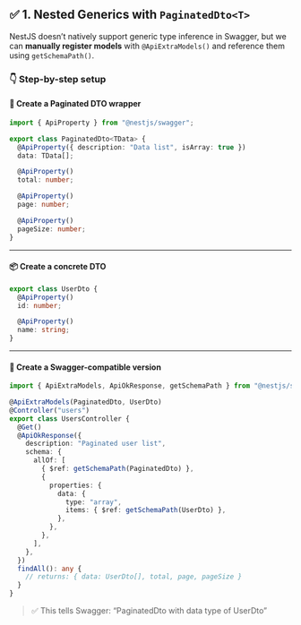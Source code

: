 ## ✅ 1. Nested Generics with `PaginatedDto<T>`

NestJS doesn’t natively support generic type inference in Swagger, but we can **manually register models** with `@ApiExtraModels()` and reference them using `getSchemaPath()`.

### 👇 Step-by-step setup

#### 🧱 Create a Paginated DTO wrapper

```ts
import { ApiProperty } from "@nestjs/swagger";

export class PaginatedDto<TData> {
  @ApiProperty({ description: "Data list", isArray: true })
  data: TData[];

  @ApiProperty()
  total: number;

  @ApiProperty()
  page: number;

  @ApiProperty()
  pageSize: number;
}
```

---

#### 📦 Create a concrete DTO

```ts
export class UserDto {
  @ApiProperty()
  id: number;

  @ApiProperty()
  name: string;
}
```

---

#### 📘 Create a Swagger-compatible version

```ts
import { ApiExtraModels, ApiOkResponse, getSchemaPath } from "@nestjs/swagger";

@ApiExtraModels(PaginatedDto, UserDto)
@Controller("users")
export class UsersController {
  @Get()
  @ApiOkResponse({
    description: "Paginated user list",
    schema: {
      allOf: [
        { $ref: getSchemaPath(PaginatedDto) },
        {
          properties: {
            data: {
              type: "array",
              items: { $ref: getSchemaPath(UserDto) },
            },
          },
        },
      ],
    },
  })
  findAll(): any {
    // returns: { data: UserDto[], total, page, pageSize }
  }
}
```

> ✅ This tells Swagger: “PaginatedDto with data type of UserDto”
